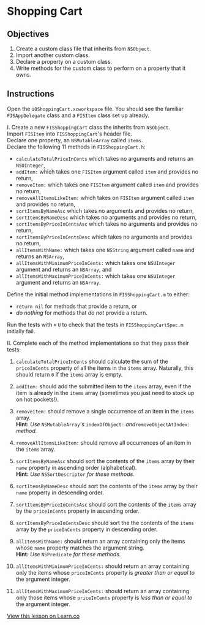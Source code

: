 # Shopping Cart

## Objectives

1. Create a custom class file that inherits from `NSObject`.
2. Import another custom class.
3. Declare a property on a custom class.
4. Write methods for the custom class to perform on a property that it owns.

## Instructions

Open the `iOShoppingCart.xcworkspace` file. You should see the familiar `FISAppDelegate` class and a `FISItem` class set up already.

I. Create a new `FISShoppingCart` class the inherits from `NSObject`.  
Import `FISItem` into `FISShoppingCart`'s header file.  
Declare one property, an `NSMutableArray` called `items`.  
Declare the following 11 methods in `FISShoppingCart.h`:

  * `calculateTotalPriceInCents` which takes no arguments and returns an `NSUInteger`,
  * `addItem:` which takes one `FISItem` argument called `item` and provides no return,
  * `removeItem:` which takes one `FISItem` argument called `item` and provides no return,
  * `removeAllItemsLikeItem:` which takes on `FISItem` argument called `item` and provides no return,
  * `sortItemsByNameAsc` which takes no arguments and provides no return,
  * `sortItemsByNameDesc` which takes no arguments and provides no return,
  * `sortItemsByPriceInCentsAsc` which takes no arguments and provides no return,
  * `sortItemsByPriceInCentsDesc` which takes no arguments and provides no return,
  * `allItemsWithName:` which takes one `NSString` argument called `name` and returns an `NSArray`,
  * `allItemsWithMinimumPriceInCents:` which takes one `NSUInteger` argument and returns an `NSArray`, and
  * `allItemsWithMaximumPriceInCents:` which takes one `NSUInteger` argument and returns an `NSArray`.
  
Define the initial method implementations in `FISShoppingCart.m` to either:
  
  * `return nil` for methods that provide a return, or
  * *do nothing* for methods that *do not* provide a return.
  
Run the tests with `⌘` `U` to check that the tests in `FISShoppingCartSpec.m` initially fail.
  
II. Complete each of the method implementations so that they pass their tests:

1. `calculateTotalPriceInCents` should calculate the sum of the `priceInCents` property of all the items in the `items` array. Naturally, this should return `0` if the `items` array is empty.

2. `addItem:` should add the submitted item to the `items` array, even if the item is already in the `items` array (sometimes you just need to stock up on hot pockets!).

3. `removeItem:` should remove a single occurrence of an item in the `items` array.  
**Hint:** *Use* `NSMutableArray`*'s* `indexOfObject:` *and*`removeObjectAtIndex:` *method.*

4. `removeAllItemsLikeItem:` should remove all occurrences of an item in the `items` array.

5. `sortItemsByNameAsc` should sort the contents of the `items` array by their `name` property in ascending order (alphabetical).  
**Hint:** *Use* `NSSortDescriptor` *for these methods.*

6. `sortItemsByNameDesc` should sort the contents of the `items` array by their `name` property in descending order.

7. `sortItemsByPriceInCentsAsc` should sort the contents of the `items` array by the `priceInCents` property in ascending order.

8. `sortItemsByPriceInCentsDesc` should sort the the contents of the `items` array by the `priceInCents` property in descending order.

9. `allItemsWithName:` should return an array containing only the items whose `name` property matches the argument string.  
**Hint:** *Use* `NSPredicate` *for these methods.*

10. `allItemsWithMinimumPriceInCents:` should return an array containing only the items whose `priceInCents` property is *greater than or equal to* the argument integer.

11. `allItemsWithMaximumPriceInCents:` should return an array containing only those items whose `priceInCents` property is *less than or equal to* the argument integer.


<a href='https://learn.co/lessons/iOShopping-Cart' data-visibility='hidden'>View this lesson on Learn.co</a>
